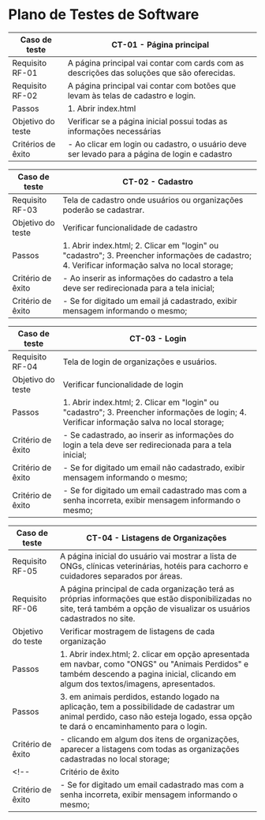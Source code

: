 # Plano de Testes de Software

| Caso de teste      | CT-01 - Página principal                                                                      |
| ------------------ | --------------------------------------------------------------------------------------------- |
| Requisito RF-01    | A página principal vai contar com cards com as descrições das soluções que são oferecidas.    |
| Requisito RF-02    | A página principal vai contar com botões que levam às telas de cadastro e login.              |
| Passos             | 1. Abrir index.html                                                                           |
| Objetivo do teste  | Verificar se a página inicial possui todas as informações necessárias                         |
| Critérios de êxito | - Ao clicar em login ou cadastro, o usuário deve ser levado para a página de login e cadastro |

| Caso de teste     | CT-02 - Cadastro                                                                                                                               |
| ----------------- | ---------------------------------------------------------------------------------------------------------------------------------------------- |
| Requisito RF-03   | Tela de cadastro onde usuários ou organizações poderão se cadastrar.                                                                           |
| Objetivo do teste | Verificar funcionalidade de cadastro                                                                                                           |
| Passos            | 1. Abrir index.html; 2. Clicar em "login" ou "cadastro"; 3. Preencher informações de cadastro; 4. Verificar informação salva no local storage; |
| Critério de êxito | - Ao inserir as informações do cadastro a tela deve ser redirecionada para a tela inicial;                                                     |
| Critério de êxito | - Se for digitado um email já cadastrado, exibir mensagem informando o mesmo;                                                                  |

| Caso de teste     | CT-03 - Login                                                                                                                               |
| ----------------- | ------------------------------------------------------------------------------------------------------------------------------------------- |
| Requisito RF-04   | Tela de login de organizações e usuários.                                                                                                   |
| Objetivo do teste | Verificar funcionalidade de login                                                                                                           |
| Passos            | 1. Abrir index.html; 2. Clicar em "login" ou "cadastro"; 3. Preencher informações de login; 4. Verificar informação salva no local storage; |
| Critério de êxito | - Se cadastrado, ao inserir as informações do login a tela deve ser redirecionada para a tela inicial;                                      |
| Critério de êxito | - Se for digitado um email não cadastrado, exibir mensagem informando o mesmo;                                                              |
| Critério de êxito | - Se for digitado um email cadastrado mas com a senha incorreta, exibir mensagem informando o mesmo;                                        |

| Caso de teste     | CT-04 - Listagens de Organizações                                                                                                                                                       |
| ----------------- | --------------------------------------------------------------------------------------------------------------------------------------------------------------------------------------- |
| Requisito RF-05   | A página inicial do usuário vai mostrar a lista de ONGs, clínicas veterinárias, hotéis para cachorro e cuidadores separados por áreas.                                                  |
| Requisito RF-06   | A página principal de cada organização terá as próprias informações que estão disponibilizadas no site, terá também a opção de visualizar os usuários cadastrados no site.              |
| Objetivo do teste | Verificar mostragem de listagens de cada organização                                                                                                                                    |
| Passos            | 1. Abrir index.html; 2. clicar em opção apresentada em navbar, como "ONGS" ou "Animais Perdidos" e também descendo a pagina inicial, clicando em algum dos textos/imagens, apresentados.|
| Passos            | 3. em animais perdidos, estando logado na aplicação, tem a possibilidade de cadastrar um animal perdido, caso não esteja logado, essa opção te dará o encaminhamento para o login.      |
| Critério de êxito | - clicando em algum dos itens de organizações, aparecer a listagens com todas as organizações cadastradas no local storage;                                                             |
<!-- | Critério de êxito | - Se for digitado um email não cadastrado, exibir mensagem informando o mesmo;                                                                                                          |
| Critério de êxito | - Se for digitado um email cadastrado mas com a senha incorreta, exibir mensagem informando o mesmo;                                                                                    | -->

<!-- A página inicial do usuário vai mostrar a lista de ONGs, clínicas veterinárias, hotéis para cachorro e cuidadores separados por áreas.	MÉDIA
RF-06	A página principal de cada organização terá as próprias informações que estão disponibilizadas no site, terá também a opção de visualizar os usuários cadastrados no site.	MÉDIA
RF-07	Os cadastros podem fazer edições em seus perfis.	MÉDIA
RF-08	Caixa de comentários de outros usuários na página de cada organização, comentários já feitos.	MÉDIA
RF-09	Caixa de texto para os usuários adicionarem comentários nas páginas das organizações.	MÉDIA
RF-10	Ranking de empresas por qualidade do serviço prestado	BAIXA
RF-11	Ranking dos usuários baseados nas informações úteis que informam nos comentários, os outros usuários poderão avaliar o comentário como útil. -->